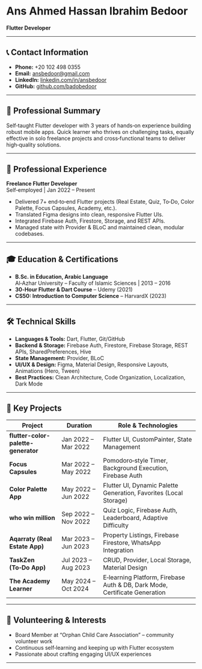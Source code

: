 # Ans Ahmed Hassan Ibrahim Bedoor  
**Flutter Developer**

---

## 📞 Contact Information
- **Phone:** +20 102 498 0355  
- **Email:** ansbedoor@gmail.com  
- **LinkedIn:** [linkedin.com/in/ansbedoor](https://www.linkedin.com/in/ansbedoor)  
- **GitHub:** [github.com/badobedoor](https://github.com/badobedoor)  

---

## 🎯 Professional Summary
Self‑taught Flutter developer with 3 years of hands‑on experience building robust mobile apps. Quick learner who thrives on challenging tasks, equally effective in solo freelance projects and cross‑functional teams to deliver high‑quality solutions.

---

## 💼 Professional Experience
**Freelance Flutter Developer**  
Self‑employed | Jan 2022 – Present  
- Delivered 7+ end‑to‑end Flutter projects (Real Estate, Quiz, To‑Do, Color Palette, Focus Capsules, Academy, etc.).  
- Translated Figma designs into clean, responsive Flutter UIs.  
- Integrated Firebase Auth, Firestore, Storage, and REST APIs.  
- Managed state with Provider & BLoC and maintained clean, modular codebases.  

---

## 🎓 Education & Certifications  
- **B.Sc. in Education, Arabic Language**  
  Al‑Azhar University – Faculty of Islamic Sciences | 2013 – 2016  
- **30‑Hour Flutter & Dart Course** – Udemy (2021)  
- **CS50: Introduction to Computer Science** – HarvardX (2023)  

---

## 🛠️ Technical Skills
- **Languages & Tools:** Dart, Flutter, Git/GitHub  
- **Backend & Storage:** Firebase Auth, Firestore, Firebase Storage, REST APIs, SharedPreferences, Hive  
- **State Management:** Provider, BLoC  
- **UI/UX & Design:** Figma, Material Design, Responsive Layouts, Animations (Hero, Tween)  
- **Best Practices:** Clean Architecture, Code Organization, Localization, Dark Mode  

---

## 🚀 Key Projects

| Project                          | Duration             | Role & Technologies                                  |
|----------------------------------|----------------------|-------------------------------------------------------|
| **flutter-color-palette-generator**      | Jan 2022 – Mar 2022  | Flutter UI, CustomPainter, State Management          |
| **Focus Capsules**               | Mar 2022 – May 2022  | Pomodoro‑style Timer, Background Execution, Firebase Auth |
| **Color Palette App**            | May 2022 – Jun 2022  | Flutter UI, Dynamic Palette Generation, Favorites (Local Storage) |
| **who win million** | Sep 2022 – Nov 2022  | Quiz Logic, Firebase Auth, Leaderboard, Adaptive Difficulty |
| **Aqarraty (Real Estate App)**   | Mar 2023 – Jun 2023  | Property Listings, Firebase Firestore, WhatsApp Integration |
| **TaskZen (To‑Do App)**          | Jul 2023 – Aug 2023  | CRUD, Provider, Local Storage, Material Design        |
| **The Academy Learner**              | May 2024 – Oct 2024  | E‑learning Platform, Firebase Auth & DB, Dark Mode, Certificate Generation |

---

## 🌟 Volunteering & Interests
- Board Member at “Orphan Child Care Association” – community volunteer work  
- Continuous self‑learning and keeping up with Flutter ecosystem  
- Passionate about crafting engaging UI/UX experiences  

---
